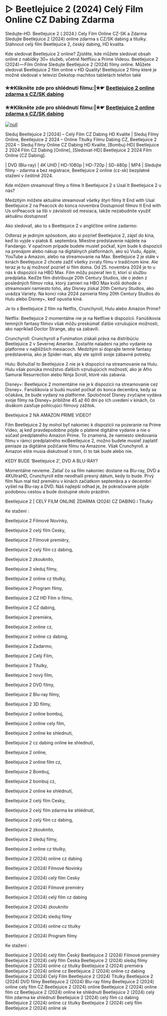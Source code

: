 # ▷ Beetlejuice 2 (2024) Celý Film Online CZ Dabing Zdarma

Sledujte-HD. Beetlejuice 2 (.2024.) Cely Film Online CZ-SK a Zdarma
Sledujte Beetlejuice 2 (2024) online zdarma s CZ/SK dabing a titulky. Stáhnout celý film Beetlejuice 2, český dabing, HD kvalita.

Kde sledovat Beetlejuice 2 online? Zjistěte, kde můžete sledovat obsah online z nabídky 30+ služeb, včetně Netflixu a Prime Videou. Beetlejuice 2 (2024) — Film Online Sledujte Beetlejuice 2 (2024) filmy online. Můžete sledovat Beetlejuice 2 film online v HD Quality! Beetlejuice 2 filmy které je možné sledovat v televizi Dekstop machitos tabletách telefon také

### ✮✮Klikněte zde pro shlédnutí filmu:|✮☛ [Beetlejuice 2 online zdarma s CZ/SK dabing](https://bit.ly/beetlejuice-cely-film-cz)

### ✮✮Klikněte zde pro shlédnutí filmu:|✮☛ [Beetlejuice 2 online zdarma s CZ/SK dabing](https://bit.ly/beetlejuice-cely-film-cz)

[![null](https://static.wixstatic.com/media/855a25_043b5abeb4ae4d35ac003198e7fe56ed~mv2.gif)](https://bit.ly/beetlejuice-cely-film-cz)

Sleduj Beetlejuice 2 [2024] – Celý Film CZ Dabing HD Kvalite | Sleduj Filmy Online, Beetlejuice 2 2024 – Online Titulky Filmu Dabing CZ, Beetlejuice 2 2024 – Sleduj Filmy Online CZ Dabing HD Kvalite, [Bombuj-HD] Beetlejuice 2 2024 Film CZ Dabing [Online], [Sledovat-HD] Beetlejuice 2 2024 Film Online [CZ Dabing].

| DVD (Blu-ray) | 4K UHD | HD-1080p | HD-720p | SD-480p | MP4 | Sledujte filmy - zdarma a bez registrace, Beetlejuice 2 online (cz-sk) bezplatné stažení v češtině 2024.

Kde môžem streamovať filmy o filme It Beetlejuice 2 s Usal It Beetlejuice 2 u nás?

Medzitým môžete aktuálne streamovať všetky štyri filmy It End with Usal Beetlejuice 2 na Peacock do konca novembra Dostupnosť filmov It End with Us onPeacock sa líši v závislosti od mesiaca, takže nezabudnite využiť aktuálnu dostupnosť

Ako sledovať, ako to s Beetlejuice 2 v angličtine online zadarmo:

Odteraz je jediným spôsobom, ako si pozrieť Beetlejuice 2, zájsť do kina, keď to vyjde v piatok 8. septembra. Miestne predstavenie nájdete na Fandango. V opačnom prípade budete musieť počkať, kým bude k dispozícii na prenájom alebo nákup na digitálnych platformách, ako sú Vudu, Apple, YouTube a Amazon, alebo na streamovanie na Max. Beetlejuice 2 je stále v kinách Beetlejuice 2 chcete zažiť všetky zvraty filmu v tradičnom kine. Ale teraz je tu aj možnosť pozrieť si film doma. Od 25. novembra 2024 je to u nás k dispozícii na HBO Max. Film môžu pozerať len tí, ktorí si službu predplatia. Keďže film distribuuje 20th Century Studios, ide o jeden z posledných filmov roka, ktorý zamieri na HBO Max kvôli dohode o streamovaní namiesto toho, aby Disney získal 20th Century Studios, ako uvádza Variety. Na konci roka 2024 zamieria filmy 20th Century Studios do Hulu alebo Disney+, keď opustia kiná.

Je to s Beetlejuice 2 film na Netflix, Crunchyroll, Hulu alebo Amazon Prime?

Netflix: Beetlejuice 2 momentálne nie je na Netflixe k dispozícii. Fanúšikovia temných fantasy filmov však môžu preskúmať ďalšie vzrušujúce možnosti, ako napríklad Doctor Strange, aby sa zabavili.

Crunchyroll: Crunchyroll a Funimation získali práva na distribúciu Beetlejuice 2 v Severnej Amerike. Zostaňte naladení na jeho vydanie na platforme v najbližších mesiacoch. Medzitým si doprajte temné fantasy predstavenia, ako je Spider-man, aby ste splnili svoje zábavné potreby.

Hulu: Bohužiaľ to Beetlejuice 2 nie je k dispozícii na streamovanie na Hulu. Hulu však ponúka množstvo ďalších vzrušujúcich možností, ako je Afro Samurai Resurrection alebo Ninja Scroll, ktoré vás zabavia.

Disney+: Beetlejuice 2 momentálne nie je k dispozícii na streamovanie cez Disney+. Fanúšikovia si budú musieť počkať do konca decembra, kedy sa očakáva, že bude vydaný na platforme. Spoločnosť Disney zvyčajne vydáva svoje filmy na Disney+ približne 45 až 60 dní po ich uvedení v kinách, čo divákom zaisťuje pohlcujúci filmový zážitok.

Beetlejuice 2 NA AMAZON PRIME VIDEO?

Film Beetlejuice 2 by mohol byť nakoniec k dispozícii na pozeranie na Prime Video, aj keď pravdepodobne pôjde o platené digitálne vydanie a nie o súčasť predplatného Amazon Prime. To znamená, že namiesto sledovania filmu v rámci predplatného exiBeetlejuice 2, možno budete musieť zaplatiť peniaze za digitálne požičanie filmu na Amazone. Však Crunchyroll. a Amazon ešte musia diskutovať o tom, či to tak bude alebo nie.

KEDY BUDE ‘Beetlejuice 2’, DVD A BLU-RAY?

Momentálne nevieme. Zatiaľ čo sa film nakoniec dostane na Blu-ray, DVD a 4KUltraHD, Crunchyroll ešte neodhalil presný dátum, kedy to bude. Prvý film Nun mal tiež premiéru v kinách začiatkom septembra a v decembri vyšiel na Blu-ray a DVD. Náš najlepší odhad je, že pokračovanie pôjde podobnou cestou a bude dostupné okolo prázdnin.

Beetlejuice 2 | CELÝ FILM ONLINE ZDARMA (2024) CZ DABING i Titulky

Ke stažení :

Beetlejuice 2 Filmové Novinky,

Beetlejuice 2 celý film Cesky,

Beetlejuice 2 Filmové premiéry,

Beetlejuice 2 celý film cz dabing,

Beetlejuice 2 zkouknito,

Beetlejuice 2 sleduj filmy,

Beetlejuice 2 online cz titulky,

Beetlejuice 2 Program filmy,

Beetlejuice 2 CZ HD Film o filmu,

Beetlejuice 2 CZ dabing,

Beetlejuice 2 premiéra,

Beetlejuice 2 online cz,

Beetlejuice 2 online cz dabing,

Beetlejuice 2 Zadarmo,

Beetlejuice 2 Celý Film,

Beetlejuice 2 Titulky,

Beetlejuice 2 nový film,

Beetlejuice 2 DVD filmy,

Beetlejuice 2 Blu-ray filmy,

Beetlejuice 2 3D filmy,

Beetlejuice 2 online bombuj,

Beetlejuice 2 online cely film,

Beetlejuice 2 online ke shlednuti,

Beetlejuice 2 cz dabing online ke shlednuti,

Beetlejuice 2 online,

Beetlejuice 2 online film cz,

Beetlejuice 2 Bombuj,

Beetlejuice 2 bombuj cz,

Beetlejuice 2 online ke shlédnutí,

Beetlejuice 2 celý film Cesky,

Beetlejuice 2 celý film zdarma ke shlédnutí,

Beetlejuice 2 celý film cz dabing,

Beetlejuice 2 zkouknito,

Beetlejuice 2 sleduj filmy,

Beetlejuice 2 online cz titulky,

Beetlejuice 2 (2024) online cz dabing

Beetlejuice 2 (2024) Filmové Novinky

Beetlejuice 2 (2024) celý film Cesky

Beetlejuice 2 (2024) Filmové premiéry

Beetlejuice 2 (2024) celý film cz dabing

Beetlejuice 2 (2024) zkouknito

Beetlejuice 2 (2024) sleduj filmy

Beetlejuice 2 (2024) online cz titulky

Beetlejuice 2 (2024) Program filmy

Ke stažení :

Beetlejuice 2 (2024) celý film Český Beetlejuice 2 (2024) Filmové premiéry Beetlejuice 2 (2024) celý film Česka Beetlejuice 2 (2024) sleduj filmy Beetlejuice 2 (2024) online cz titulky Beetlejuice 2 (2024) premiéra Beetlejuice 2 (2024) online cz Beetlejuice 2 (2024) online cz dabing Beetlejuice 2 (2024) Celý Film Beetlejuice 2 (2024) Titulky Beetlejuice 2 (2024) DVD filmy Beetlejuice 2 (2024) Blu-ray filmy Beetlejuice 2 (2024) online cely film CZ Beetlejuice 2 (2024) online Beetlejuice 2 (2024) online film cz Beetlejuice 2 (2024) online ke shlédnutí Beetlejuice 2 (2024) celý film zdarma ke shlédnutí Beetlejuice 2 (2024) celý film cz dabing Beetlejuice 2 (2024) online cz titulky Beetlejuice 2 (2024) celý film Beetlejuice 2 (2024) online sk

